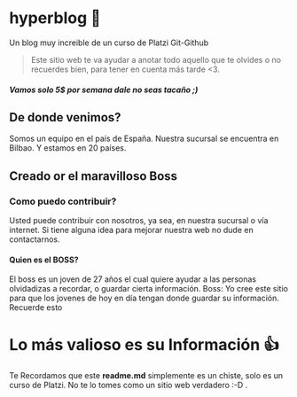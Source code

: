 # hyperblog 💚
Un blog muy increible de un curso de Platzi Git-Github
> Este sitio web te va ayudar a anotar todo aquello que te olvides o no recuerdes bien, para tener en cuenta más tarde <3.
##### Vamos solo 5$ por semana dale no seas tacaño ;)
## De donde venimos?
Somos un equipo en el país de España. Nuestra sucursal se encuentra en Bilbao.
Y estamos en 20 países.
## Creado or el maravilloso Boss
### Como puedo contribuir?
Usted puede contribuir con nosotros,  ya sea, en nuestra sucursal o vía internet. Si tiene alguna idea para mejorar nuestra web no dude en contactarnos.
#### Quien es el BOSS?
El boss es un joven de 27 años el cual quiere ayudar a las personas olvidadizas a recordar, o guardar cierta información. Boss: Yo cree este sitio para que los jovenes de hoy en día tengan donde guardar su información. Recuerde esto
# Lo más valioso es su Información 👍
Te Recordamos que este **readme.md** simplemente es un chiste, solo es un curso de Platzi. No te lo tomes como un sitio web verdadero :-D .